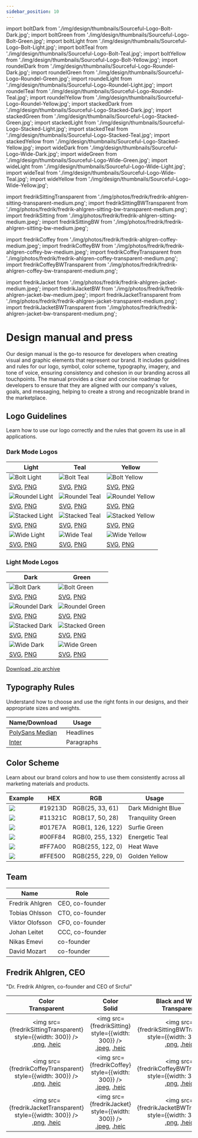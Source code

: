 ```yaml
---
sidebar_position: 10
---
```


import boltDark from './img/design/thumbnails/Sourceful-Logo-Bolt-Dark.jpg';
import boltGreen from './img/design/thumbnails/Sourceful-Logo-Bolt-Green.jpg';
import boltLight from './img/design/thumbnails/Sourceful-Logo-Bolt-Light.jpg';
import boltTeal from './img/design/thumbnails/Sourceful-Logo-Bolt-Teal.jpg';
import boltYellow from './img/design/thumbnails/Sourceful-Logo-Bolt-Yellow.jpg';
import roundelDark from './img/design/thumbnails/Sourceful-Logo-Roundel-Dark.jpg';
import roundelGreen from './img/design/thumbnails/Sourceful-Logo-Roundel-Green.jpg';
import roundelLight from './img/design/thumbnails/Sourceful-Logo-Roundel-Light.jpg';
import roundelTeal from './img/design/thumbnails/Sourceful-Logo-Roundel-Teal.jpg';
import roundelYellow from './img/design/thumbnails/Sourceful-Logo-Roundel-Yellow.jpg';
import stackedDark from './img/design/thumbnails/Sourceful-Logo-Stacked-Dark.jpg';
import stackedGreen from './img/design/thumbnails/Sourceful-Logo-Stacked-Green.jpg';
import stackedLight from './img/design/thumbnails/Sourceful-Logo-Stacked-Light.jpg';
import stackedTeal from './img/design/thumbnails/Sourceful-Logo-Stacked-Teal.jpg';
import stackedYellow from './img/design/thumbnails/Sourceful-Logo-Stacked-Yellow.jpg';
import wideDark from './img/design/thumbnails/Sourceful-Logo-Wide-Dark.jpg';
import wideGreen from './img/design/thumbnails/Sourceful-Logo-Wide-Green.jpg';
import wideLight from './img/design/thumbnails/Sourceful-Logo-Wide-Light.jpg';
import wideTeal from './img/design/thumbnails/Sourceful-Logo-Wide-Teal.jpg';
import wideYellow from './img/design/thumbnails/Sourceful-Logo-Wide-Yellow.jpg';

import fredrikSittingTransparent from './img/photos/fredrik/fredrik-ahlgren-sitting-transparent-medium.png';
import fredrikSittingBWTransparent from './img/photos/fredrik/fredrik-ahlgren-sitting-bw-transparent-medium.png';
import fredrikSitting from './img/photos/fredrik/fredrik-ahlgren-sitting-medium.jpeg';
import fredrikSittingBW from './img/photos/fredrik/fredrik-ahlgren-sitting-bw-medium.jpeg';

import fredrikCoffey from './img/photos/fredrik/fredrik-ahlgren-coffey-medium.jpeg';
import fredrikCoffeyBW from './img/photos/fredrik/fredrik-ahlgren-coffey-bw-medium.jpeg';
import fredrikCoffeyTransparent from './img/photos/fredrik/fredrik-ahlgren-coffey-transparent-medium.png';
import fredrikCoffeyBWTransparent from './img/photos/fredrik/fredrik-ahlgren-coffey-bw-transparent-medium.png';

import fredrikJacket from './img/photos/fredrik/fredrik-ahlgren-jacket-medium.jpeg';
import fredrikJacketBW from './img/photos/fredrik/fredrik-ahlgren-jacket-bw-medium.jpeg';
import fredrikJacketTransparent from './img/photos/fredrik/fredrik-ahlgren-jacket-transparent-medium.png';
import fredrikJacketBWTransparent from './img/photos/fredrik/fredrik-ahlgren-jacket-bw-transparent-medium.png';

# Design manual and press

Our design manual is the go-to resource for developers when creating visual and graphic elements that represent our brand. It includes guidelines and rules for our logo, symbol, color scheme, typography, imagery, and tone of voice, ensuring consistency and cohesion in our branding across all touchpoints. The manual provides a clear and concise roadmap for developers to ensure that they are aligned with our company's values, goals, and messaging, helping to create a strong and recognizable brand in the marketplace.

## Logo Guidelines

Learn how to use our logo correctly and the rules that govern its use in all applications.

### Dark Mode Logos

| Light | Teal | Yellow |
|-------|------|--------|
| ![Bolt Light](./img/design/thumbnails/Sourceful-Logo-Bolt-Light.jpg) | ![Bolt Teal](./img/design/thumbnails/Sourceful-Logo-Bolt-Teal.jpg) | ![Bolt Yellow](./img/design/thumbnails/Sourceful-Logo-Bolt-Yellow.jpg) |
| [SVG](./img/design/downloads/Sourceful-Logo-Bolt-Light.svg), [PNG](./img/design/downloads/Sourceful-Logo-Bolt-Light.png) | [SVG](./img/design/downloads/Sourceful-Logo-Bolt-Teal.svg), [PNG](./img/design/downloads/Sourceful-Logo-Bolt-Teal.png) | [SVG](./img/design/downloads/Sourceful-Logo-Bolt-Yellow.svg), [PNG](./img/design/downloads/Sourceful-Logo-Bolt-Yellow.png) |
| ![Roundel Light](./img/design/thumbnails/Sourceful-Logo-Roundel-Light.jpg) | ![Roundel Teal](./img/design/thumbnails/Sourceful-Logo-Roundel-Teal.jpg) | ![Roundel Yellow](./img/design/thumbnails/Sourceful-Logo-Roundel-Yellow.jpg) |
| [SVG](./img/design/downloads/Sourceful-Logo-Roundel-Light.svg), [PNG](./img/design/downloads/Sourceful-Logo-Roundel-Light.png) | [SVG](./img/design/downloads/Sourceful-Logo-Roundel-Teal.svg), [PNG](./img/design/downloads/Sourceful-Logo-Roundel-Teal.png) | [SVG](./img/design/downloads/Sourceful-Logo-Roundel-Yellow.svg), [PNG](./img/design/downloads/Sourceful-Logo-Roundel-Yellow.png) |
| ![Stacked Light](./img/design/thumbnails/Sourceful-Logo-Stacked-Light.jpg) | ![Stacked Teal](./img/design/thumbnails/Sourceful-Logo-Stacked-Teal.jpg) | ![Stacked Yellow](./img/design/thumbnails/Sourceful-Logo-Stacked-Yellow.jpg) |
| [SVG](./img/design/downloads/Sourceful-Logo-Stacked-Light.svg), [PNG](./img/design/downloads/Sourceful-Logo-Stacked-Light.png) | [SVG](./img/design/downloads/Sourceful-Logo-Stacked-Teal.svg), [PNG](./img/design/downloads/Sourceful-Logo-Stacked-Teal.png) | [SVG](./img/design/downloads/Sourceful-Logo-Stacked-Yellow.svg), [PNG](./img/design/downloads/Sourceful-Logo-Stacked-Yellow.png) |
| ![Wide Light](./img/design/thumbnails/Sourceful-Logo-Wide-Light.jpg) | ![Wide Teal](./img/design/thumbnails/Sourceful-Logo-Wide-Teal.jpg) | ![Wide Yellow](./img/design/thumbnails/Sourceful-Logo-Wide-Yellow.jpg) |
| [SVG](./img/design/downloads/Sourceful-Logo-Wide-Light.svg), [PNG](./img/design/downloads/Sourceful-Logo-Wide-Light.png) | [SVG](./img/design/downloads/Sourceful-Logo-Wide-Teal.svg), [PNG](./img/design/downloads/Sourceful-Logo-Wide-Teal.png) | [SVG](./img/design/downloads/Sourceful-Logo-Wide-Yellow.svg), [PNG](./img/design/downloads/Sourceful-Logo-Wide-Yellow.png) |

### Light Mode Logos

| Dark | Green |
|------|-------|
| ![Bolt Dark](./img/design/thumbnails/Sourceful-Logo-Bolt-Dark.jpg) | ![Bolt Green](./img/design/thumbnails/Sourceful-Logo-Bolt-Green.jpg) |
| [SVG](./img/design/downloads/Sourceful-Logo-Bolt-Dark.svg), [PNG](./img/design/downloads/Sourceful-Logo-Bolt-Dark.png) | [SVG](./img/design/downloads/Sourceful-Logo-Bolt-Green.svg), [PNG](./img/design/downloads/Sourceful-Logo-Bolt-Green.png) |
| ![Roundel Dark](./img/design/thumbnails/Sourceful-Logo-Roundel-Dark.jpg) | ![Roundel Green](./img/design/thumbnails/Sourceful-Logo-Roundel-Green.jpg) |
| [SVG](./img/design/downloads/Sourceful-Logo-Roundel-Dark.svg), [PNG](./img/design/downloads/Sourceful-Logo-Roundel-Dark.png) | [SVG](./img/design/downloads/Sourceful-Logo-Roundel-Green.svg), [PNG](./img/design/downloads/Sourceful-Logo-Roundel-Green.png) |
| ![Stacked Dark](./img/design/thumbnails/Sourceful-Logo-Stacked-Dark.jpg) | ![Stacked Green](./img/design/thumbnails/Sourceful-Logo-Stacked-Green.jpg) |
| [SVG](./img/design/downloads/Sourceful-Logo-Stacked-Dark.svg), [PNG](./img/design/downloads/Sourceful-Logo-Stacked-Dark.png) | [SVG](./img/design/downloads/Sourceful-Logo-Stacked-Green.svg), [PNG](./img/design/downloads/Sourceful-Logo-Stacked-Green.png) |
| ![Wide Dark](./img/design/thumbnails/Sourceful-Logo-Wide-Dark.jpg) | ![Wide Green](./img/design/thumbnails/Sourceful-Logo-Wide-Green.jpg) |
| [SVG](./img/design/downloads/Sourceful-Logo-Wide-Dark.svg), [PNG](./img/design/downloads/Sourceful-Logo-Wide-Dark.png) | [SVG](./img/design/downloads/Sourceful-Logo-Wide-Green.svg), [PNG](./img/design/downloads/Sourceful-Logo-Wide-Green.png) |

[Download .zip archive](./img/design/downloads/Sourceful-Logos.zip)


## Typography Rules

Understand how to choose and use the right fonts in our designs, and their appropriate sizes and weights.

| Name/Download                                | Usage           |
|---------------------------------------------|----------------------------------------------|
| [PolySans Median](https://www.wearegradient.net/typefaces/polysans-standard/)    |  Headlines            |
| [Inter](https://fonts.google.com/specimen/Inter)    |  Paragraphs            |

## Color Scheme

Learn about our brand colors and how to use them consistently across all marketing materials and products.

| Example              | HEX     | RGB                | Usage           |
|----------------------|---------|--------------------|-----------------|
|![](./img/design/19213D.jpg) | #19213D | RGB(25, 33, 61)  | Dark Midnight Blue   |
|![](./img/design/11321C.jpg) | #11321C | RGB(17, 50, 28) | Tranquility Green    |
|![](./img/design/017E7A.jpg) | #017E7A | RGB(1, 126, 122) | Surfie Green   |
|![](./img/design/00FF84.jpg) | #00FF84 | RGB(0, 255, 132)   | Energetic Teal   |
|![](./img/design/FF7A00.jpg) | #FF7A00 | RGB(255, 122, 0) | Heat Wave      |
|![](./img/design/FFE500.jpg) | #FFE500 | RGB(255, 229, 0)    | Golden Yellow     |

## Team

| Name | Role |
|---|---|
|  Fredrik Ahlgren | CEO, co-founder
|  Tobias Ohlsson | CTO, co-founder
|  Viktor Olofsson| CFO, co-founder
|  Johan Leitet |CCC, co-founder
|  Nikas Emevi | co-founder
|  David Mozart | co-founder


## Fredrik Ahlgren, CEO

"Dr. Fredrik Ahlgren, co-founder and CEO of Srcful"

| Color<br />Transparent | Color<br />Solid | Black and White<br />Transparent | Black and White<br />Solid |
|-------------|------|----|----|
|  <center><img src={fredrikSittingTransparent} style={{width: 300}} /><br /> [.png](./img/photos/fredrik/fredrik-ahlgren-sitting-transparent-medium.png), [.heic](./img/photos/fredrik/fredrik-ahlgren-sitting-transparent-medium.heic) </center>   |<center><img src={fredrikSitting} style={{width: 300}} /><br /> [.jpeg](./img/photos/fredrik/fredrik-ahlgren-sitting-medium.jpeg), [.heic](./img/photos/fredrik/fredrik-ahlgren-sitting-medium.heic) </center> | <center><img src={fredrikSittingBWTransparent} style={{width: 300}} /><br /> [.png](./img/photos/fredrik/fredrik-ahlgren-sitting-bw-transparent-medium.png), [.heic](./img/photos/fredrik/fredrik-ahlgren-sitting-bw-transparent-medium.heic) </center>  |<center><img src={fredrikSittingBW} style={{width: 300}} /><br /> [.jpeg](./img/photos/fredrik/fredrik-ahlgren-sitting-bw-medium.jpeg), [.heic](./img/photos/fredrik/fredrik-ahlgren-sitting-bw-medium.heic) </center> |
|  <center><img src={fredrikCoffeyTransparent} style={{width: 300}} /><br /> [.png](./img/photos/fredrik/fredrik-ahlgren-coffey-transparent-medium.png), [.heic](./img/photos/fredrik/fredrik-ahlgren-coffey-transparent-medium.heic) </center>  |<center><img src={fredrikCoffey} style={{width: 300}} /><br /> [.jpeg](./img/photos/fredrik/fredrik-ahlgren-coffey-medium.jpeg), [.heic](./img/photos/fredrik/fredrik-ahlgren-coffey-medium.heic) </center> |  <center><img src={fredrikCoffeyBWTransparent} style={{width: 300}} /><br /> [.png](./img/photos/fredrik/fredrik-ahlgren-coffey-bw-transparent-medium.png), [.heic](./img/photos/fredrik/fredrik-ahlgren-coffey-bw-transparent-medium.heic) </center>  |<center><img src={fredrikCoffeyBW} style={{width: 300}} /><br /> [.jpeg](./img/photos/fredrik/fredrik-ahlgren-coffey-bw-medium.jpeg), [.heic](./img/photos/fredrik/fredrik-ahlgren-coffey-bw-medium.heic) </center> |
|  <center><img src={fredrikJacketTransparent} style={{width: 300}} /><br /> [.png](./img/photos/fredrik/fredrik-ahlgren-jacket-transparent-medium.png), [.heic](./img/photos/fredrik/fredrik-ahlgren-jacket-transparent-medium.heic) </center>  |<center><img src={fredrikJacket} style={{width: 300}} /><br /> [.jpeg](./img/photos/fredrik/fredrik-ahlgren-jacket-medium.jpeg), [.heic](./img/photos/fredrik/fredrik-ahlgren-jacket-medium.heic) </center> |  <center><img src={fredrikJacketBWTransparent} style={{width: 300}} /><br /> [.png](./img/photos/fredrik/fredrik-ahlgren-jacket-bw-transparent-medium.png), [.heic](./img/photos/fredrik/fredrik-ahlgren-jacket-bw-transparent-medium.heic) </center>  |<center><img src={fredrikJacketBW} style={{width: 300}} /><br /> [.jpeg](./img/photos/fredrik/fredrik-ahlgren-jacket-bw-medium.jpeg), [.heic](./img/photos/fredrik/fredrik-ahlgren-jacket-bw-medium.heic) </center> |

